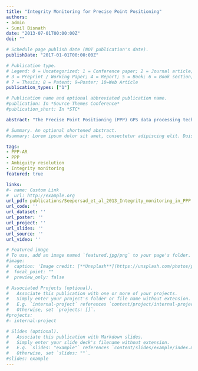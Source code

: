 ```yaml
---
title: "Integrity Monitoring for Precise Point Positioning"
authors:
- admin
- Sunil Bisnath
date: "2013-07-01T00:00:00Z"
doi: ""

# Schedule page publish date (NOT publication's date).
publishDate: "2017-01-01T00:00:00Z"

# Publication type.
# Legend: 0 = Uncategorized; 1 = Conference paper; 2 = Journal article;
# 3 = Preprint / Working Paper; 4 = Report; 5 = Book; 6 = Book section;
# 7 = Thesis; 8 = Patent; 9=Poster; 10=Web Article
publication_types: ["1"]

# Publication name and optional abbreviated publication name.
#publication: In *Source Themes Conference*
#publication_short: In *STC*

abstract: "The Precise Point Positioning (PPP) GPS data processing technique has developed over the past 15 years to become a standard method for growing categories of positioning and navigation applications. This includes but is not limited to crustal deformation monitoring, near real-time GPS meteorology, orbit determination of low Earth orbiting satellites and precise positioning of mobile objects. The main commercial applications of PPP are in the agricultural industry for precision farming, marine applications for sensor positioning in support of seafloor mapping and marine construction, and airborne mapping, for photogrammetric sensor positioning. While much research effort has been applied to improving the accuracy of PPP coordinate solutions and the duration of data collection need to achieve such accuracies, very little work has been published on the integrity of PPP solutions. Integrity and monitoring are essential components of any positioning / navigation system. Given that in PPP processing all parameters has to be accounted for, without multiple solutions (as in the case with double-differenced static, multi-baseline networks and network RTK) providing integrity information for PPP single receiver estimates is all that more important. The research presented describes integrity in terms of internally determining realistic measurements of solution accuracy and integrity in terms of internally detecting and removing of outlier measurements. It is important to have integrity monitoring during data processing as this is the only time when all the information used to form the position solution is present for in depth analysis. In the presented work, PPP integrity indicators include post-fit residuals, processing filter convergence, and parameter estimation covariance. Receiver Autonomous Integrity Monitoring (RAIM) is a receiver-internal technique that assesses the integrity of a GNSS signal and removes any outliers. In cases where there are greater than 5 satellites tracked, post-fit residual analysis of the measurements allows for consistency amongst the observations, thus improvement of the overall solution integrity. Through the implementation of one RAIM algorithm variant, a more rigorous PPP residual testing methodology was introduced than the typical use of empirically determined outlier tolerances. The novelty of this development is epoch-by-epoch code-based RAIM algorithm has been expanded to a phase filtered code RAIM algorithm. In testing, the probability of correctly rejecting noisy satellite measurements was improved. Improvements in the initial PPP solution are also seen, which is critical in reduction of filter convergence period. Preliminary results show that by rejecting satellites with above average residuals by using tightened RAIM tolerances improved the initial solution accuracy over the conventional PPP for some sites is observed. This study also proposes a unique technique to indicate in real-time, when sufficient data has been collected to meet the user’s specified accuracy threshold. Aside from measurement outlier detection, the covariance of the estimated position is the main indicator of the solution accuracy in PPP, as a reference solution may not always be available. There have been very few studies that address this integrity monitoring in PPP to answer the questions: How accurate is my epoch PPP position? And, how realistic is the internal PPP uncertainty estimate? To investigate these questions, the PPP processing of a large sample dataset consisting of 300 globally distributed IGS sites, with 7 consecutive days of data at each site was considered. The estimated user position and associated uncertainty from the filter covariance are compared against the IGS weekly SINEX station estimates. The mean horizontal position difference between the two solutions is a few millimeters. Integrity is studied by examining the correlation between the determined PPP position error and the appropriately scaled standard deviation of the estimated user position. Preliminary analysis confirms that estimated covariance parameters are overly optimistic."

# Summary. An optional shortened abstract.
#summary: Lorem ipsum dolor sit amet, consectetur adipiscing elit. Duis posuere tellus ac convallis placerat. Proin tincidunt magna sed ex sollicitudin condimentum.

tags:
- PPP-AR
- PPP
- Ambiguity resolution
- Integrity monitoring
featured: true

links:
#- name: Custom Link
#  url: http://example.org
url_pdf: publications/Seepersad_et_al_2013_Integrity_monitoring_in_PPP.pdf
url_code: ''
url_dataset: ''
url_poster: ''
url_project: ''
url_slides: ''
url_source: ''
url_video: ''

# Featured image
# To use, add an image named `featured.jpg/png` to your page's folder. 
#image:
#  caption: 'Image credit: [**Unsplash**](https://unsplash.com/photos/pLCdAaMFLTE)'
#  focal_point: ""
#  preview_only: false

# Associated Projects (optional).
#   Associate this publication with one or more of your projects.
#   Simply enter your project's folder or file name without extension.
#   E.g. `internal-project` references `content/project/internal-project/index.md`.
#   Otherwise, set `projects: []`.
#projects:
#- internal-project

# Slides (optional).
#   Associate this publication with Markdown slides.
#   Simply enter your slide deck's filename without extension.
#   E.g. `slides: "example"` references `content/slides/example/index.md`.
#   Otherwise, set `slides: ""`.
#slides: example
---
```



